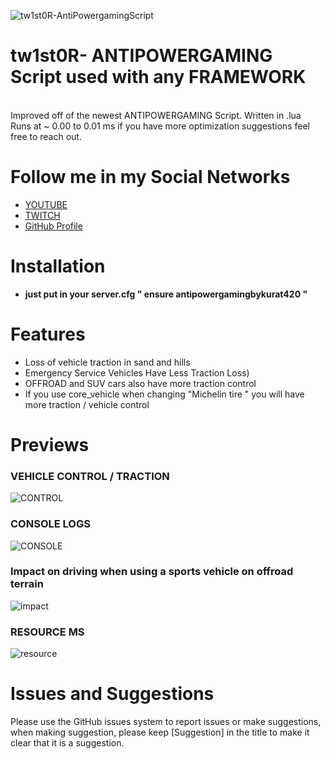 ![tw1st0R-AntiPowergamingScript](https://www.westhillhurst.com/wp-content/uploads/2018/05/banner-mustang-26may2016.jpg)

# tw1st0R- ANTIPOWERGAMING Script used with any FRAMEWORK 
<br>
Improved off of the newest ANTIPOWERGAMING Script. Written in .lua 
<br>
Runs at ~ 0.00 to 0.01 ms if you have more optimization suggestions feel free to reach out.

# Follow me in my Social Networks
* [YOUTUBE](https://www.youtube.com/channel/UChRcrcs1EZna4hGIn1KD3cw)
* [TWITCH](https://www.twitch.tv/tw1st0R_)
* [GitHub Profile](https://github.com/twist0R)

# Installation
* **just put in your server.cfg " ensure antipowergamingbykurat420 "** 

# Features
* Loss of vehicle traction in sand and hills
* Emergency Service Vehicles Have Less Traction Loss)
* OFFROAD and SUV cars also have more traction control
* If you use core_vehicle when changing "Michelin tire " you will have more traction / vehicle control
#

# Previews
### VEHICLE CONTROL / TRACTION 
![CONTROL](https://cdn.discordapp.com/attachments/881955889861509120/916690009740963910/unknown.png)
### CONSOLE LOGS
![CONSOLE](https://cdn.discordapp.com/attachments/881955889861509120/916690200049094717/unknown.png)
### Impact on driving when using a sports vehicle on offroad terrain
![impact](https://cdn.discordapp.com/attachments/881955889861509120/916690567709216768/unknown.png)
### RESOURCE MS
![resource](https://cdn.discordapp.com/attachments/881955889861509120/916691287271436308/unknown.png)

# Issues and Suggestions
Please use the GitHub issues system to report issues or make suggestions, when making suggestion, please keep [Suggestion] in the title to make it clear that it is a suggestion.

